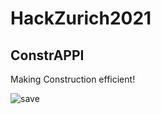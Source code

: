 # HackZurich2021

## ConstrAPPI

Making Construction efficient!

![save](https://user-images.githubusercontent.com/17527468/134788044-85a14522-c861-4285-9509-90dc520e5771.jpg)
